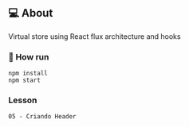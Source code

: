 <div id="about">

## :computer: About
Virtual store using React flux architecture and hooks
</div>

<div id="commands">

### :memo: How run
```npm
npm install
npm start
```
</div>


<div id="lesson">

### Lesson
```npm
05 - Criando Header
```
</div>
